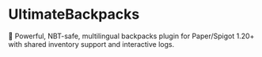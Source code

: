 # UltimateBackpacks
🎒 Powerful, NBT-safe, multilingual backpacks plugin for Paper/Spigot 1.20+ with shared inventory support and interactive logs.
